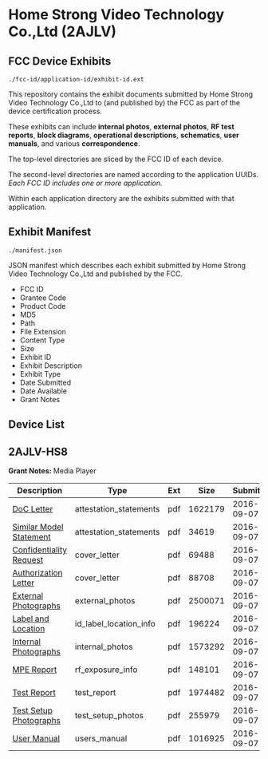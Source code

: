 # Home Strong Video Technology Co.,Ltd (2AJLV)
## FCC Device Exhibits

```
./fcc-id/application-id/exhibit-id.ext
```

This repository contains the exhibit documents submitted by Home Strong Video Technology Co.,Ltd to (and published by) the FCC as part of the device certification process.

These exhibits can include **internal photos**, **external photos**, **RF test reports**, **block diagrams**, **operational descriptions**, **schematics**, **user manuals**, and various **correspondence**.

The top-level directories are sliced by the FCC ID of each device.

The second-level directories are named according to the application UUIDs. *Each FCC ID includes one or more application.*

Within each application directory are the exhibits submitted with that application. 

## Exhibit Manifest

```
./manifest.json
```

JSON manifest which describes each exhibit submitted by Home Strong Video Technology Co.,Ltd and published by the FCC.

- FCC ID
- Grantee Code
- Product Code
- MD5
- Path
- File Extension
- Content Type
- Size
- Exhibit ID
- Exhibit Description
- Exhibit Type
- Date Submitted
- Date Available
- Grant Notes

## Device List
## 2AJLV-HS8
**Grant Notes:** Media Player

| Description | Type | Ext | Size | Submitted | Available |
| ----------- | ---- | --- | ---- | --------- | --------- |
| [DoC Letter](2AJLV-HS8/e2fde06359f0dbc72f5f35edf9a61b96/3125986.pdf) | attestation_statements | pdf | 1622179 | 2016-09-07 | 2016-09-07 |
| [Similar Model Statement](2AJLV-HS8/e2fde06359f0dbc72f5f35edf9a61b96/3125987.pdf) | attestation_statements | pdf | 34619 | 2016-09-07 | 2016-09-07 |
| [Confidentiality Request](2AJLV-HS8/e2fde06359f0dbc72f5f35edf9a61b96/3125984.pdf) | cover_letter | pdf | 69488 | 2016-09-07 | 2016-09-07 |
| [Authorization Letter](2AJLV-HS8/e2fde06359f0dbc72f5f35edf9a61b96/3125985.pdf) | cover_letter | pdf | 88708 | 2016-09-07 | 2016-09-07 |
| [External Photographs](2AJLV-HS8/e2fde06359f0dbc72f5f35edf9a61b96/3125990.pdf) | external_photos | pdf | 2500071 | 2016-09-07 | 2016-09-07 |
| [Label and Location](2AJLV-HS8/e2fde06359f0dbc72f5f35edf9a61b96/3125993.pdf) | id_label_location_info | pdf | 196224 | 2016-09-07 | 2016-09-07 |
| [Internal Photographs](2AJLV-HS8/e2fde06359f0dbc72f5f35edf9a61b96/3125991.pdf) | internal_photos | pdf | 1573292 | 2016-09-07 | 2016-09-07 |
| [MPE Report](2AJLV-HS8/e2fde06359f0dbc72f5f35edf9a61b96/3125994.pdf) | rf_exposure_info | pdf | 148101 | 2016-09-07 | 2016-09-07 |
| [Test Report](2AJLV-HS8/e2fde06359f0dbc72f5f35edf9a61b96/3125992.pdf) | test_report | pdf | 1974482 | 2016-09-07 | 2016-09-07 |
| [Test Setup Photographs](2AJLV-HS8/e2fde06359f0dbc72f5f35edf9a61b96/3125989.pdf) | test_setup_photos | pdf | 255979 | 2016-09-07 | 2016-09-07 |
| [User Manual](2AJLV-HS8/e2fde06359f0dbc72f5f35edf9a61b96/3125988.pdf) | users_manual | pdf | 1016925 | 2016-09-07 | 2016-09-07 |
